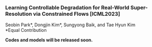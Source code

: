 ### Learning Controllable Degradation for Real-World Super-Resolution via Constrained Flows [ICML2023]
Seobin Park*, Dongjin Kim*, Sungyong Baik, and Tae Hyun Kim
<br>\*Equal Contribution

**Codes and models will be released soon.**
